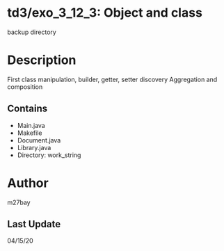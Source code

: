 # td3/exo_3_12_3: Object and class
backup directory

# Description
First class manipulation, builder, getter, setter discovery
Aggregation and composition

## Contains
- Main.java
- Makefile
- Document.java
- Library.java
- Directory: work_string

# Author
m27bay

## Last Update
04/15/20
